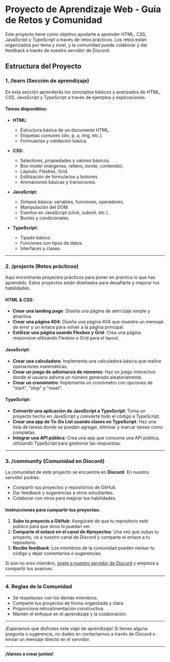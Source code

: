 # Proyecto de Aprendizaje Web - Guía de Retos y Comunidad

Este proyecto tiene como objetivo ayudarte a aprender HTML, CSS, JavaScript y TypeScript a través de retos prácticos. Los retos están organizados por tema y nivel, y la comunidad puede colaborar y dar feedback a través de nuestro servidor de Discord.

## Estructura del Proyecto

### 1. **/learn** (Sección de aprendizaje)
En esta sección aprenderás los conceptos básicos y avanzados de HTML, CSS, JavaScript y TypeScript a través de ejemplos y explicaciones.

#### **Temas disponibles:**
- **HTML:**
  - Estructura básica de un documento HTML.
  - Etiquetas comunes (div, p, a, img, etc.).
  - Formularios y validación básica.
  
- **CSS:**
  - Selectores, propiedades y valores básicos.
  - Box model (márgenes, relleno, borde, contenido).
  - Layouts: Flexbox, Grid.
  - Estilización de formularios y botones.
  - Animaciones básicas y transiciones.
  
- **JavaScript:**
  - Sintaxis básica: variables, funciones, operadores.
  - Manipulación del DOM.
  - Eventos en JavaScript (click, submit, etc.).
  - Bucles y condicionales.
  
- **TypeScript:**
  - Tipado básico.
  - Funciones con tipos de datos.
  - Interfaces y clases.

---

### 2. **/projects** (Retos prácticos)
Aquí encontrarás proyectos prácticos para poner en práctica lo que has aprendido. Estos proyectos están diseñados para desafiarte y mejorar tus habilidades.

#### **HTML & CSS:**
- **Crear una landing page**: Diseña una página de aterrizaje simple y atractiva.
- **Crear una página 404**: Diseña una página 404 que muestre un mensaje de error y un enlace para volver a la página principal.
- **Estilizar una página usando Flexbox y Grid**: Crea una página responsive utilizando Flexbox o Grid para el layout.

#### **JavaScript:**
- **Crear una calculadora**: Implementa una calculadora básica que realice operaciones matemáticas.
- **Crear un juego de adivinanza de números**: Haz un juego interactivo donde el usuario adivina un número generado aleatoriamente.
- **Crear un cronómetro**: Implementa un cronómetro con opciones de "start", "stop" y "reset".

#### **TypeScript:**
- **Convertir una aplicación de JavaScript a TypeScript**: Toma un proyecto hecho en JavaScript y convierte todo el código a TypeScript.
- **Crear una app de To-Do List usando clases en TypeScript**: Haz una lista de tareas donde se puedan agregar, eliminar y marcar tareas como completas.
- **Integrar una API pública**: Crea una app que consuma una API pública, utilizando TypeScript para gestionar las respuestas.

---

### 3. **/community** (Comunidad en Discord)
La comunidad de este proyecto se encuentra en **Discord**. En nuestro servidor podrás:
- Compartir tus proyectos y repositorios de GitHub.
- Dar feedback y sugerencias a otros estudiantes.
- Colaborar con otros para mejorar tus habilidades.

#### **Instrucciones para compartir tus proyectos:**
1. **Sube tu proyecto a GitHub**: Asegúrate de que tu repositorio esté público para que otros lo puedan ver.
2. **Comparte el enlace en el canal de #proyectos**: Una vez que subas tu proyecto, ve a nuestro canal de Discord y comparte el enlace a tu repositorio.
3. **Recibe feedback**: Los miembros de la comunidad pueden revisar tu código y dejar comentarios o sugerencias.

Si aún no eres miembro, [únete a nuestro servidor de Discord](#) y empieza a compartir tus avances.

---

### 4. **Reglas de la Comunidad**
- Sé respetuoso con los demás miembros.
- Comparte tus proyectos de forma organizada y clara.
- Proporciona retroalimentación constructiva.
- Mantén el enfoque en el aprendizaje y la colaboración.

---

¡Esperamos que disfrutes este viaje de aprendizaje! Si tienes alguna pregunta o sugerencia, no dudes en contactarnos a través de Discord o enviar un mensaje directo en el servidor.

---

**¡Vamos a crear juntos!**
